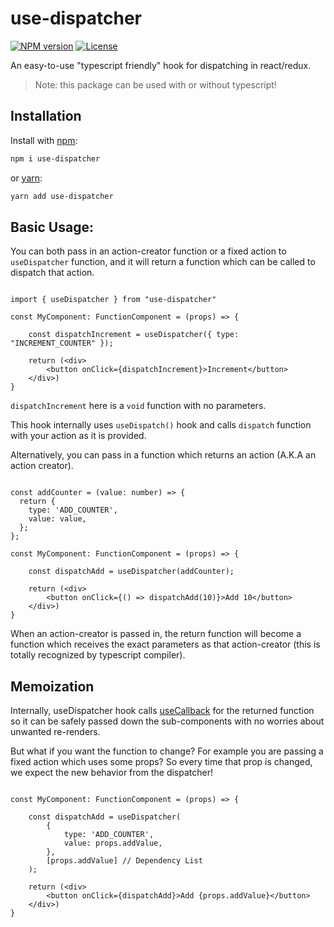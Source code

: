 # use-dispatcher

[![NPM version](https://badgen.net/npm/v/use-dispatcher)](https://www.npmjs.com/package/use-dispatcher)
[![License](https://badgen.net/npm/license/use-dispatcher)](https://www.npmjs.com/package/use-dispatcher)

An easy-to-use "typescript friendly" hook for dispatching in react/redux.

> Note: this package can be used with or without typescript!

## Installation

Install with [npm](https://www.npmjs.com/):

```bash
npm i use-dispatcher
```

or [yarn](https://yarnpkg.com/):

```bash
yarn add use-dispatcher
```

## Basic Usage:

You can both pass in an action-creator function or a fixed action to `useDispatcher` function, and it will return a function which can be called to dispatch that action.

```TSX

import { useDispatcher } from "use-dispatcher"

const MyComponent: FunctionComponent = (props) => {

    const dispatchIncrement = useDispatcher({ type: "INCREMENT_COUNTER" });

    return (<div>
        <button onClick={dispatchIncrement}>Increment</button>
    </div>)
}

```

`dispatchIncrement` here is a `void` function with no parameters.

This hook internally uses `useDispatch()` hook and calls `dispatch` function with your action as it is provided.

Alternatively, you can pass in a function which returns an action (A.K.A an action creator).

```TSX

const addCounter = (value: number) => {
  return {
    type: 'ADD_COUNTER',
    value: value,
  };
};

const MyComponent: FunctionComponent = (props) => {

    const dispatchAdd = useDispatcher(addCounter);

    return (<div>
        <button onClick={() => dispatchAdd(10)}>Add 10</button>
    </div>)
}

```

When an action-creator is passed in, the return function will become a function which receives the exact parameters as that action-creator (this is totally recognized by typescript compiler).

## Memoization

Internally, useDispatcher hook calls [useCallback](https://reactjs.org/docs/hooks-reference.html#usecallback) for the returned function so it can be safely passed down the sub-components with no worries about unwanted re-renders.

But what if you want the function to change? For example you are passing a fixed action which uses some props? So every time that prop is changed, we expect the new behavior from the dispatcher!

```TSX

const MyComponent: FunctionComponent = (props) => {

    const dispatchAdd = useDispatcher(
        {
            type: 'ADD_COUNTER',
            value: props.addValue,
        },
        [props.addValue] // Dependency List
    );

    return (<div>
        <button onClick={dispatchAdd}>Add {props.addValue}</button>
    </div>)
}
```
